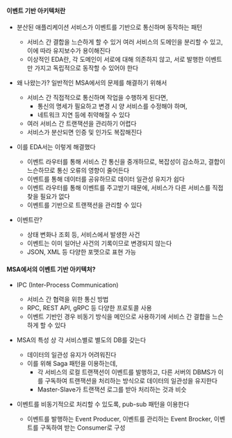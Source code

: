 #### 이벤트 기반 아키텍처란
- 분산된 애플리케이션 서비스가 이벤트를 기반으로 통신하며 동작하는 패턴
  - 서비스 간 결합을 느슨하게 할 수 있거 여러 서비스의 도메인을 분리할 수 있고, 이에 따라 유지보수가 용이해진다
  - 이상적인 EDA란, 각 도메인이 서로에 대해 의존하지 않고, 서로 발행한 이벤트만 가지고 독립적으로 동작할 수 있어야 한다
- 왜 나왔는가? 일반적인 MSA에서의 문제를 해결하기 위해서
  - 서비스 간 직접적으로 통신하며 작업을 수행하게 된다면, 
    - 통신의 명세가 필요하고 변경 시 양 서비스를 수정해야 하며,
    - 네트워크 지연 등에 취약해질 수 있다
  - 여러 서비스 간 트랜잭션을 관리하기 어렵다
  - 서비스가 분산되면 인증 및 인가도 복잡해진다
- 이를 EDA서는 이렇게 해결했다
  - 이벤트 라우터를 통해 서비스 간 통신을 중개하므로, 복잡성이 감소하고, 결합이 느슨하므로 통신 오류의 영향이 줄어든다
  - 이벤트를 통해 데이터를 공유하므로 데이터 일관성 유지가 쉽다
  - 이벤트 라우터를 통해 이벤트를 주고받기 때문에, 서비스가 다른 서비스를 직접 찾을 필요가 없다
  - 이벤트를 기반으로 트랜잭션을 관리할 수 있다

- 이벤트란? 
  - 상태 변화나 조회 등, 서비스에서 발생한 사건
  - 이벤트는 이미 일어난 사건의 기록이므로 변경되지 않는다
  - JSON, XML 등 다양한 포맷으로 표현 가능

#### MSA에서의 이벤트 기반 아키텍처?
- IPC (Inter-Process Communication)
  - 서비스 간 협력을 위한 통신 방법
  - RPC, REST API, gRPC 등 다양한 프로토콜 사용
  - 이벤트 기반인 경우 비동기 방식을 메인으로 사용하기에 서비스 간 결합을 느슨하게 할 수 있다

- MSA의 특성 상 각 서비스별로 별도의 DB를 갖는다
  - 데이터의 일관성 유지가 어려워진다
  - 이를 위해 Saga 패턴을 이용하는데, 
    - 각 서비스의 로컬 트랜잭션이 이벤트를 발행하고, 다른 서버의 DBMS가 이를 구독하여 트랜잭션을 처리하는 방식으로 데이터의 일관성을 유지한다
    - Master-Slave가 트랜잭션 로그를 받아 처리하는 것과 비슷

- 이벤트를 비동기적으로 처리할 수 있도록, pub-sub 패턴을 이용한다
  - 이벤트를 발행하는 Event Producer, 이벤트를 관리하는 Event Brocker, 이벤트를 구독하여 받는 Consumer로 구성

